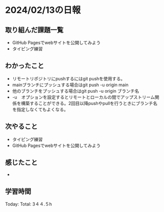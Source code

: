 # 2024/02/13の日報
## 取り組んだ課題一覧
* GitHub Pagesでwebサイトを公開してみよう
* タイピング練習
## わかったこと
*  リモートリポジトリにpushするにはgit pushを使用する。
  *  mainブランチにプッシュする場合はgit push -u origin main
  *  他のブランチをプッシュする場合はgit push -u origin ブランチ名
*  -u　オプションを設定するとリモートとローカルの間でアップストリーム関係を構築することができる。2回目以降pushやpullを行うときにブランチ名を指定しなくてもよくなる。 
## 次やること
* タイピング練習
* GitHub Pagesでwebサイトを公開してみよう
## 感じたこと
* 
## 学習時間
Today: 
Total: 3４４.５h
